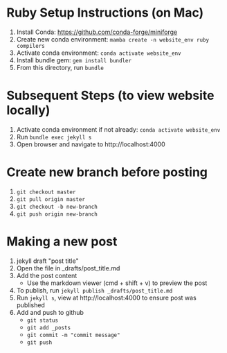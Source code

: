 # Ruby Setup Instructions (on Mac)

1. Install Conda: https://github.com/conda-forge/miniforge
2. Create new conda environment: `mamba create -n website_env ruby compilers`
3. Activate conda environment: `conda activate website_env`
4. Install bundle gem: `gem install bundler`
5. From this directory, run `bundle`

# Subsequent Steps (to view website locally)

1. Activate conda environment if not already: `conda activate website_env`
2. Run `bundle exec jekyll s`
3. Open browser and navigate to http://localhost:4000

# Create new branch before posting

1. `git checkout master`
2. `git pull origin master`
3. `git checkout -b new-branch`
4. `git push origin new-branch`

# Making a new post

1. jekyll draft "post title"
2. Open the file in _drafts/post_title.md
3. Add the post content
    - Use the markdown viewer (cmd + shift + v) to preview the post
4. To publish, run `jekyll publish _drafts/post_title.md`
5. Run `jekyll s`, view at http://localhost:4000 to ensure post was published
6. Add and push to github
    - `git status`
    - `git add _posts`
    - `git commit -m "commit message"`
    - `git push`
